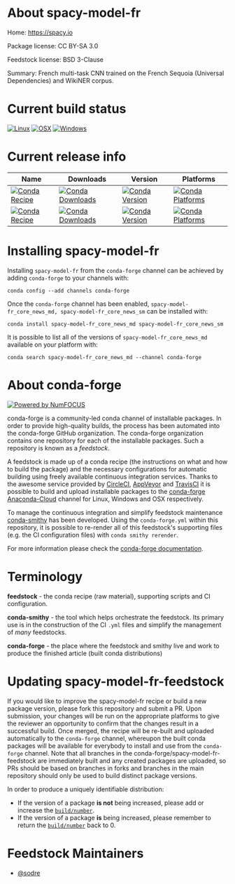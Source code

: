 <!--
# -*- mode: jinja -*-
-->

About spacy-model-fr
====================

Home: https://spacy.io

Package license: CC BY-SA 3.0

Feedstock license: BSD 3-Clause

Summary: French multi-task CNN trained on the French Sequoia (Universal Dependencies) and WikiNER corpus.



Current build status
====================

[![Linux](https://img.shields.io/circleci/project/github/conda-forge/spacy-model-fr-feedstock/master.svg?label=Linux)](https://circleci.com/gh/conda-forge/spacy-model-fr-feedstock)
[![OSX](https://img.shields.io/travis/conda-forge/spacy-model-fr-feedstock/master.svg?label=macOS)](https://travis-ci.org/conda-forge/spacy-model-fr-feedstock)
[![Windows](https://img.shields.io/appveyor/ci/conda-forge/spacy-model-fr-feedstock/master.svg?label=Windows)](https://ci.appveyor.com/project/conda-forge/spacy-model-fr-feedstock/branch/master)

Current release info
====================

| Name | Downloads | Version | Platforms |
| --- | --- | --- | --- |
| [![Conda Recipe](https://img.shields.io/badge/recipe-spacy--model--fr_core_news_md-green.svg)](https://anaconda.org/conda-forge/spacy-model-fr_core_news_md) | [![Conda Downloads](https://img.shields.io/conda/dn/conda-forge/spacy-model-fr_core_news_md.svg)](https://anaconda.org/conda-forge/spacy-model-fr_core_news_md) | [![Conda Version](https://img.shields.io/conda/vn/conda-forge/spacy-model-fr_core_news_md.svg)](https://anaconda.org/conda-forge/spacy-model-fr_core_news_md) | [![Conda Platforms](https://img.shields.io/conda/pn/conda-forge/spacy-model-fr_core_news_md.svg)](https://anaconda.org/conda-forge/spacy-model-fr_core_news_md) |
| [![Conda Recipe](https://img.shields.io/badge/recipe-spacy--model--fr_core_news_sm-green.svg)](https://anaconda.org/conda-forge/spacy-model-fr_core_news_sm) | [![Conda Downloads](https://img.shields.io/conda/dn/conda-forge/spacy-model-fr_core_news_sm.svg)](https://anaconda.org/conda-forge/spacy-model-fr_core_news_sm) | [![Conda Version](https://img.shields.io/conda/vn/conda-forge/spacy-model-fr_core_news_sm.svg)](https://anaconda.org/conda-forge/spacy-model-fr_core_news_sm) | [![Conda Platforms](https://img.shields.io/conda/pn/conda-forge/spacy-model-fr_core_news_sm.svg)](https://anaconda.org/conda-forge/spacy-model-fr_core_news_sm) |

Installing spacy-model-fr
=========================

Installing `spacy-model-fr` from the `conda-forge` channel can be achieved by adding `conda-forge` to your channels with:

```
conda config --add channels conda-forge
```

Once the `conda-forge` channel has been enabled, `spacy-model-fr_core_news_md, spacy-model-fr_core_news_sm` can be installed with:

```
conda install spacy-model-fr_core_news_md spacy-model-fr_core_news_sm
```

It is possible to list all of the versions of `spacy-model-fr_core_news_md` available on your platform with:

```
conda search spacy-model-fr_core_news_md --channel conda-forge
```


About conda-forge
=================

[![Powered by NumFOCUS](https://img.shields.io/badge/powered%20by-NumFOCUS-orange.svg?style=flat&colorA=E1523D&colorB=007D8A)](http://numfocus.org)

conda-forge is a community-led conda channel of installable packages.
In order to provide high-quality builds, the process has been automated into the
conda-forge GitHub organization. The conda-forge organization contains one repository
for each of the installable packages. Such a repository is known as a *feedstock*.

A feedstock is made up of a conda recipe (the instructions on what and how to build
the package) and the necessary configurations for automatic building using freely
available continuous integration services. Thanks to the awesome service provided by
[CircleCI](https://circleci.com/), [AppVeyor](https://www.appveyor.com/)
and [TravisCI](https://travis-ci.org/) it is possible to build and upload installable
packages to the [conda-forge](https://anaconda.org/conda-forge)
[Anaconda-Cloud](https://anaconda.org/) channel for Linux, Windows and OSX respectively.

To manage the continuous integration and simplify feedstock maintenance
[conda-smithy](https://github.com/conda-forge/conda-smithy) has been developed.
Using the ``conda-forge.yml`` within this repository, it is possible to re-render all of
this feedstock's supporting files (e.g. the CI configuration files) with ``conda smithy rerender``.

For more information please check the [conda-forge documentation](https://conda-forge.org/docs/).

Terminology
===========

**feedstock** - the conda recipe (raw material), supporting scripts and CI configuration.

**conda-smithy** - the tool which helps orchestrate the feedstock.
                   Its primary use is in the construction of the CI ``.yml`` files
                   and simplify the management of *many* feedstocks.

**conda-forge** - the place where the feedstock and smithy live and work to
                  produce the finished article (built conda distributions)


Updating spacy-model-fr-feedstock
=================================

If you would like to improve the spacy-model-fr recipe or build a new
package version, please fork this repository and submit a PR. Upon submission,
your changes will be run on the appropriate platforms to give the reviewer an
opportunity to confirm that the changes result in a successful build. Once
merged, the recipe will be re-built and uploaded automatically to the
`conda-forge` channel, whereupon the built conda packages will be available for
everybody to install and use from the `conda-forge` channel.
Note that all branches in the conda-forge/spacy-model-fr-feedstock are
immediately built and any created packages are uploaded, so PRs should be based
on branches in forks and branches in the main repository should only be used to
build distinct package versions.

In order to produce a uniquely identifiable distribution:
 * If the version of a package **is not** being increased, please add or increase
   the [``build/number``](https://conda.io/docs/user-guide/tasks/build-packages/define-metadata.html#build-number-and-string).
 * If the version of a package **is** being increased, please remember to return
   the [``build/number``](https://conda.io/docs/user-guide/tasks/build-packages/define-metadata.html#build-number-and-string)
   back to 0.

Feedstock Maintainers
=====================

* [@sodre](https://github.com/sodre/)

